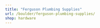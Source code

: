```yaml
---
title: "Ferguson Plumbing Supplies"
url: /boulder/ferguson-plumbing-supplies/
shop: hardware
---
```

